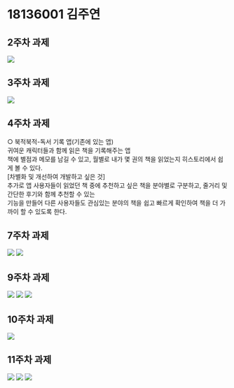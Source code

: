 # 18136001 김주연

## 2주차 과제
<img width="" height="" src="./Png/2주차 과제.PNG"></img>

## 3주차 과제
<img width="" height="" src="./Png/3주차 과제.PNG"></img>

## 4주차 과제

 ○ 북적북적-독서 기록 앱(기존에 있는 앱)   
귀여운 캐릭터들과 함께  읽은 책을 기록해주는 앱   
책에 별점과 메모를 남길 수 있고, 월별로 내가 몇 권의 책을 읽었는지 히스토리에서 쉽게 볼 수 있다.   
[차별화 및 개선하여 개발하고 싶은 것]   
추가로 앱 사용자들이 읽었던 책 중에 추천하고 싶은 책을 분야별로 구분하고, 줄거리 및 간단한 후기와 함께 추천할 수 있는   
기능을 만들어 다른 사용자들도 관심있는 분야의 책을 쉽고 빠르게 확인하여 책을 더 가까이 할 수 있도록 한다. 

## 7주차 과제
<img width="" height="" src="./Png/7주차과제1.PNG"></img> 
<img width="" height="" src="./Png/7주차과제2.PNG"></img>

## 9주차 과제
<img width="" height="" src="./Png/9주차 과제1.PNG"></img> 
<img width="" height="" src="./Png/9주차 과제2.PNG"></img>
<img width="" height="" src="./Png/9주차 과제3.PNG"></img>

## 10주차 과제
<img width="" height="" src="./Png/10주차 과제.PNG"></img>

## 11주차 과제
<img width="" height="" src="./Png/11주차 과제1.PNG"></img>
<img width="" height="" src="./Png/11주차 과제2.PNG"></img>
<img width="" height="" src="./Png/11주차 과제3.PNG"></img>


